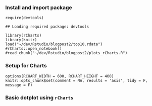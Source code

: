 <!DOCTYPE html>
<html xmlns="http://www.w3.org/1999/xhtml">
	<head>
		<meta charset="utf-8">
		<script src="http://d3js.org/d3.v3.min.js" type='text/javascript'></script>
  		<script src="http://dimplejs.org/dist/dimple.v1.1.5.min.js" type='text/javascript'></script>
		<script src="http://labratrevenge.com/d3-tip/javascripts/d3.tip.v0.6.3.js"></script>
		<title>D3: Creating dimple rChartt </title>
	</head>
	<body>

<h3 id="install-and-import-package">Install and import package</h3>
<pre class="r"><code>require(devtools)</code></pre>
<pre><code>## Loading required package: devtools</code></pre>
<pre class="r"><code>library(rCharts)
library(knitr)
load(&quot;~/dev/Rstudio/blogpost2/top10.rdata&quot;)
#rCharts::open_notebook()
#read_chunk(&quot;~/dev/Rstudio/blogpost2/plots_rCharts.R&quot;)</code></pre>
<h3 id="setup-for-charts">Setup for Charts</h3>
<pre class="r"><code>options(RCHART_WIDTH = 600, RCHART_HEIGHT = 400)
knitr::opts_chunk$set(comment = NA, results = 'asis', tidy = F, message = F)</code></pre>
<h3 id="basic-dotplot-using-rcharts">Basic dotplot using <code>rCharts</code></h3>

<script type='text/javascript' src=http://ajax.googleapis.com/ajax/libs/jquery/1.8.2/jquery.min.js></script> 
<script type='text/javascript' src=http://d3js.org/d3.v3.min.js></script>

<p><style>
  .rChart {
    display: block;
    margin-left: auto; 
    margin-right: auto;
    width: 600px;
    height: 400px;
  }<br>
  </style></p>

<div id = 'chart15a' class = 'rChart dimple'></div>
<script type="text/javascript">
  var opts = {
"dom": "chart15a",
"width":    600,
"height":    400,
"x": "empMillions",
"y": "occTitle2",
"chartID": "chart15a",
"z": "empMillions",
"groups": "Category",
"type": "multiBarChart",
"id": "chart15a" 
},
    data = [
 {
 "occupTitle": "Retail\nSalespersons",
"employment": 22674065,
"Category": "high employment",
"empMillions":    2.3,
"occTitle2": "Retail" 
},
{
 "occupTitle": "Reg.Nurses",
"employment": 17281827,
"Category": "high employment",
"empMillions":    1.7,
"occTitle2": "Nurses" 
},
{
 "occupTitle": "Cashiers",
"employment": 17119402,
"Category": "high employment",
"empMillions":    1.7,
"occTitle2": "Cashiers" 
},
{
 "occupTitle": "Office Clerks",
"employment": 15903173,
"Category": "medium employment",
"empMillions":    1.6,
"occTitle2": "Clerks" 
},
{
 "occupTitle": "Food Prep \nand Serv. Workers,\nIncl.Fast Food",
"employment": 15757493,
"Category": "medium employment",
"empMillions":    1.6,
"occTitle2": "FoodPrep" 
},
{
 "occupTitle": "Waiters and\nWaitresses",
"employment": 13930973,
"Category": "medium employment",
"empMillions":    1.4,
"occTitle2": "Waiters" 
},
{
 "occupTitle": "Cust Svc\nReps",
"employment": 12644049,
"Category": "low employment",
"empMillions":    1.3,
"occTitle2": "Cust Svs" 
},
{
 "occupTitle": "Admn.Assist,\nExcl.Legal,Med\nAnd Exec",
"employment": 12523873,
"Category": "low employment",
"empMillions":    1.3,
"occTitle2": "Admin" 
},
{
 "occupTitle": "Janitors and\nCleaners\nExcl.Maids",
"employment": 12075777,
"Category": "low employment",
"empMillions":    1.2,
"occTitle2": "Janitors" 
},
{
 "occupTitle": "Laborers and\nMat.Movers,\nHand Workers",
"employment": 11206052,
"Category": "low employment",
"empMillions":    1.1,
"occTitle2": "Laborers" 
} 
],
    xAxis = {
 "type": "addCategoryAxis",
"showPercent": false 
},
    yAxis = {
 "type": "addCategoryAxis",
"showPercent": false,
"orderRule": "empMillions" 
},
    zAxis = {
 "type": "addMeasureAxis",
"overrideMax":     10 
},
    colorAxis = [],
    legend = {
 "x":     10,
"y":     10,
"width":    400,
"height":     40,
"horizontalAlign": "center",
"orderRule": "Categories" 
};
  var svg = dimple.newSvg("#" + opts.id, opts.width, opts.height);

  //data = dimple.filterData(data, "Owner", ["Aperture", "Black Mesa"])
  var myChart = new dimple.chart(svg, data);
  if (opts.bounds) {
    myChart.setBounds(opts.bounds.x, opts.bounds.y, opts.bounds.width, opts.bounds.height);//myChart.setBounds(80, 30, 480, 330);
  }
  //dimple allows use of custom CSS with noFormats
  if(opts.noFormats) { myChart.noFormats = opts.noFormats; };
  //for markimekko and addAxis also have third parameter measure
  //so need to evaluate if measure provided
  //x axis
  var x;
  if(xAxis.measure) {
    x = myChart[xAxis.type]("x",opts.x,xAxis.measure);
  } else {
    x = myChart[xAxis.type]("x", opts.x);
  };
  if(!(xAxis.type === "addPctAxis")) x.showPercent = xAxis.showPercent;
  if (xAxis.orderRule) x.addOrderRule(xAxis.orderRule);
  if (xAxis.grouporderRule) x.addGroupOrderRule(xAxis.grouporderRule);  
  if (xAxis.overrideMin) x.overrideMin = xAxis.overrideMin;
  if (xAxis.overrideMax) x.overrideMax = xAxis.overrideMax;
  if (xAxis.overrideMax) x.overrideMax = xAxis.overrideMax;
  if (xAxis.inputFormat) x.dateParseFormat = xAxis.inputFormat;
  if (xAxis.outputFormat) x.tickFormat = xAxis.outputFormat;
  //y axis
  var y;
  if(yAxis.measure) {
    y = myChart[yAxis.type]("y",opts.y,yAxis.measure);
  } else {
    y = myChart[yAxis.type]("y", opts.y);
  };
  if(!(yAxis.type === "addPctAxis")) y.showPercent = yAxis.showPercent;
  if (yAxis.orderRule) y.addOrderRule(yAxis.orderRule);
  if (yAxis.grouporderRule) y.addGroupOrderRule(yAxis.grouporderRule);
  if (yAxis.overrideMin) y.overrideMin = yAxis.overrideMin;
  if (yAxis.overrideMax) y.overrideMax = yAxis.overrideMax;
  if (yAxis.inputFormat) y.dateParseFormat = yAxis.inputFormat;
  if (yAxis.outputFormat) y.tickFormat = yAxis.outputFormat;
//z for bubbles
    var z;
  if (!(typeof(zAxis) === 'undefined') && zAxis.type){
    if(zAxis.measure) {
      z = myChart[zAxis.type]("z",opts.z,zAxis.measure);
    } else {
      z = myChart[zAxis.type]("z", opts.z);
    };
    if(!(zAxis.type === "addPctAxis")) z.showPercent = zAxis.showPercent;
    if (zAxis.orderRule) z.addOrderRule(zAxis.orderRule);
    if (zAxis.overrideMin) z.overrideMin = zAxis.overrideMin;
    if (zAxis.overrideMax) z.overrideMax = zAxis.overrideMax;
  }
  if(d3.keys(colorAxis).length > 0) {
    myChart[colorAxis.type](colorAxis.colorSeries,colorAxis.palette) ;
  }
  
  //here need think I need to evaluate group and if missing do null
  //as the first argument
  //if provided need to use groups from opts
  if(opts.hasOwnProperty("groups")) {
    var s = myChart.addSeries( opts.groups, dimple.plot[opts.type] );
    //series offers an aggregate method that we will also need to check if available
    //options available are avg, count, max, min, sum
    if (!(typeof(opts.aggregate) === 'undefined')) {
      s.aggregate = eval(opts.aggregate);
    }
    if (!(typeof(opts.lineWeight) === 'undefined')) {
      s.lineWeight = eval(opts.lineWeight);
    }
    if (!(typeof(opts.barGap) === 'undefined')) {
      s.barGap = eval(opts.barGap);
    }    
  } else var s = myChart.addSeries( null, dimple.plot[opts.type] );
  //unsure if this is best but if legend is provided (not empty) then evaluate
  if(d3.keys(legend).length > 0) {
    var l =myChart.addLegend();
    d3.keys(legend).forEach(function(d){
      l[d] = legend[d];
    });
  }
  //quick way to get this going but need to make this cleaner
  if(opts.storyboard) {
    myChart.setStoryboard(opts.storyboard);
  };
  myChart.draw();

</script>


</body>
</html>
